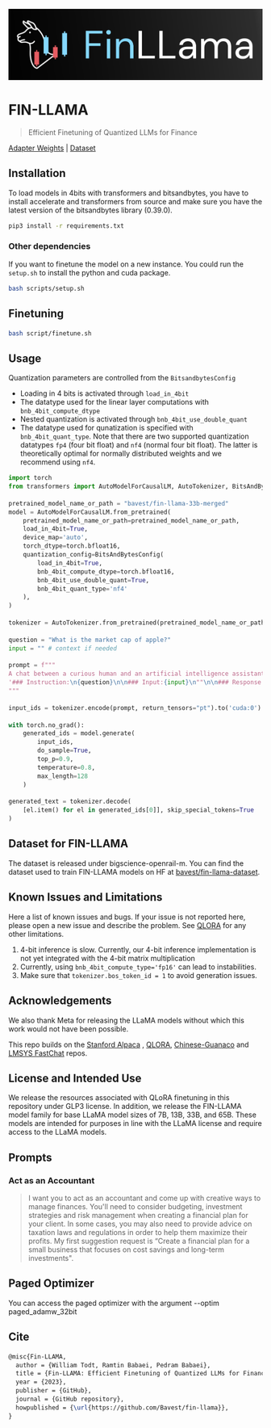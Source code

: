 ![alt text](assets/finlama.png)

# FIN-LLAMA

> Efficient Finetuning of Quantized LLMs for Finance

[Adapter Weights](https://huggingface.co/bavest/fin-llama-33b-merged)
|  [Dataset](https://huggingface.co/datasets/bavest/fin-llama-dataset)

## Installation

To load models in 4bits with transformers and bitsandbytes, you have to install accelerate and transformers from source
and make sure you have the latest version of the bitsandbytes library (0.39.0).

```bash
pip3 install -r requirements.txt
```

### Other dependencies

If you want to finetune the model on a new instance. You could run
the `setup.sh` to install the python and cuda package.

```bash
bash scripts/setup.sh
```

## Finetuning

```bash
bash script/finetune.sh
```

## Usage

Quantization parameters are controlled from the `BitsandbytesConfig`

- Loading in 4 bits is activated through `load_in_4bit`
- The datatype used for the linear layer computations with `bnb_4bit_compute_dtype`
- Nested quantization is activated through `bnb_4bit_use_double_quant`
- The datatype used for qunatization is specified with `bnb_4bit_quant_type`. Note that there are two supported
  quantization datatypes `fp4` (four bit float) and `nf4` (normal four bit float). The latter is theoretically optimal
  for normally distributed weights and we recommend using `nf4`.

```python
import torch
from transformers import AutoModelForCausalLM, AutoTokenizer, BitsAndBytesConfig

pretrained_model_name_or_path = "bavest/fin-llama-33b-merged"
model = AutoModelForCausalLM.from_pretrained(
    pretrained_model_name_or_path=pretrained_model_name_or_path,
    load_in_4bit=True,
    device_map='auto',
    torch_dtype=torch.bfloat16,
    quantization_config=BitsAndBytesConfig(
        load_in_4bit=True,
        bnb_4bit_compute_dtype=torch.bfloat16,
        bnb_4bit_use_double_quant=True,
        bnb_4bit_quant_type='nf4'
    ),
)

tokenizer = AutoTokenizer.from_pretrained(pretrained_model_name_or_path)

question = "What is the market cap of apple?"
input = "" # context if needed

prompt = f"""
A chat between a curious human and an artificial intelligence assistant. The assistant gives helpful, detailed, and polite answers to the user's question.
'### Instruction:\n{question}\n\n### Input:{input}\n""\n\n### Response: 
"""

input_ids = tokenizer.encode(prompt, return_tensors="pt").to('cuda:0')

with torch.no_grad():
    generated_ids = model.generate(
        input_ids,
        do_sample=True,
        top_p=0.9,
        temperature=0.8,
        max_length=128
    )

generated_text = tokenizer.decode(
    [el.item() for el in generated_ids[0]], skip_special_tokens=True
)
```

## Dataset for FIN-LLAMA

The dataset is released under bigscience-openrail-m.
You can find the dataset used to train FIN-LLAMA models on HF
at [bavest/fin-llama-dataset](https://huggingface.co/datasets/bavest/fin-llama-dataset).

## Known Issues and Limitations

Here a list of known issues and bugs. If your issue is not reported here, please open a new issue and describe the
problem.
See [QLORA](https://github.com/artidoro/qlora) for any other limitations.

1. 4-bit inference is slow. Currently, our 4-bit inference implementation is not yet integrated with the 4-bit matrix
   multiplication
2. Currently, using `bnb_4bit_compute_type='fp16'` can lead to instabilities.
3. Make sure that `tokenizer.bos_token_id = 1` to avoid generation issues.

## Acknowledgements

We also thank Meta for releasing the LLaMA models without which this work would not have been possible.

This repo builds on the [Stanford Alpaca](https://github.com/tatsu-lab/stanford_alpaca)
, [QLORA](https://github.com/artidoro/qlora), [Chinese-Guanaco](https://github.com/jianzhnie/Chinese-Guanaco/tree/main)
and [LMSYS FastChat](https://github.com/lm-sys/FastChat) repos.

## License and Intended Use
We release the resources associated with QLoRA finetuning in this repository under GLP3 license. In addition, we release the FIN-LLAMA model family for base LLaMA model sizes of 7B, 13B, 33B, and 65B. These models are intended for purposes in line with the LLaMA license and require access to the LLaMA models.

## Prompts 
### Act as an Accountant
> I want you to act as an accountant and come up with creative ways to manage finances. You'll need to consider budgeting, investment strategies and risk management when creating a financial plan for your client. In some cases, you may also need to provide advice on taxation laws and regulations in order to help them maximize their profits. My first suggestion request is “Create a financial plan for a small business that focuses on cost savings and long-term investments".

## Paged Optimizer
You can access the paged optimizer with the argument --optim paged_adamw_32bit

## Cite

```tex
@misc{Fin-LLAMA,
  author = {William Todt, Ramtin Babaei, Pedram Babaei},
  title = {Fin-LLAMA: Efficient Finetuning of Quantized LLMs for Finance},
  year = {2023},
  publisher = {GitHub},
  journal = {GitHub repository},
  howpublished = {\url{https://github.com/Bavest/fin-llama}},
}
```
